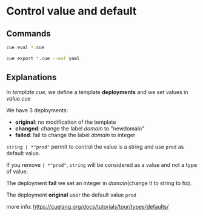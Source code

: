 # Control value and default


## Commands
```bash
cue eval *.cue

cue export *.cue --out yaml
```


## Explanations
In *template.cue*, we define a template **deployments** and we set values in *value.cue*


We have 3 deployments:
- **original**: no modification of the template
- **changed**: change the label *domain* to "newdomain"
- **failed**: fail to change the label *domain* to integer

`string | *"prod"` permit to control the value is a string and use `prod` as default value.

If you remove `| *"prod"`, `string` will be considered as a value and not a type of value. 


The deployment **fail** we set an integer in *domain*(change it to string to fix).

The deployment **original** user the default value `prod`


more info: https://cuelang.org/docs/tutorials/tour/types/defaults/
